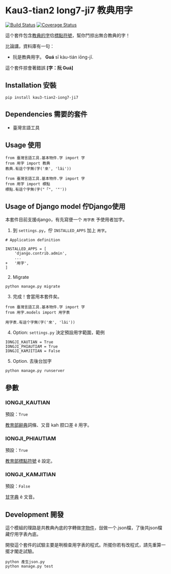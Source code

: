 # Kau3-tian2 Iong7-ji7 教典用字
[![Build Status](https://travis-ci.org/i3thuan5/kau3-tian2_iong7-ji7.svg?branch=master)](https://travis-ci.org/i3thuan5/kau3-tian2_iong7-ji7)
[![Coverage Status](https://coveralls.io/repos/github/i3thuan5/kau3-tian2_iong7-ji7/badge.svg?branch=master)](https://coveralls.io/github/i3thuan5/kau3-tian2_iong7-ji7?branch=master)

這个套件包含[教典的字](https://github.com/g0v/moedict-data-twblg/tree/master/uni)佮[標點符號](https://language.moe.gov.tw/001/upload/files/site_content/m0001/hau/c2.htm)，幫你鬥掠出無合教典的字！

比論講，資料庫有一句：
* 阮是教典用字。 **Guá** sī kàu-tián iōng-jī. 

這个套件掠會著錯誤 **[字：阮 Guá]**

## Installation 安裝

```
pip install kau3-tian2-iong7-ji7
```

## Dependencies 需要的套件

* 臺灣言語工具


## Usage 使用
```
from 臺灣言語工具.基本物件.字 import 字
from 用字 import 教典
教典.有這个字無(字('來', 'lâi'))
```

```
from 臺灣言語工具.基本物件.字 import 字
from 用字 import 標點
標點.有這个字無(字("「", '"'))
```

## Usage of Django model 佇Django使用

本套件目前支援django，有先寫便一个 `用字表` 予使用者加字。

1. 到 `settings.py`，佇 `INSTALLED_APPS` 加上 `用字`。

```
# Application definition

INSTALLED_APPS = [
    'django.contrib.admin',
    ...
+   '用字',
]
```

2. Migrate

```
python manage.py migrate
```

3. 完成！會當用本套件矣。

```
from 臺灣言語工具.基本物件.字 import 字
from 用字.models import 用字表

用字表.有這个字無(字('來', 'lâi'))
```

4. Option: `settings.py` 決定預設用字範圍，範例
```
IONGJI_KAUTIAN = True
IONGJI_PHIAUTIAM = True
IONGJI_KAMJITIAN = False
```
5. Option. 去後台加字

```
python manage.py runserver
```

## 參數
### IONGJI_KAUTIAN
預設：`True`

[教育部辭典](https://twblg.dict.edu.tw/holodict_new/)詞條、又音 kah 腔口差 ê 用字。

### IONGJI_PHIAUTIAM
預設：`True`

[教育部標點符號](https://language.moe.gov.tw/001/Upload/FILES/SITE_CONTENT/M0001/HAU/c2.htm) ê 設定。

### IONGJI_KAMJITIAN
預設：`False`

[甘字典](http://taigi.fhl.net/dick/) ê 文音。

## Development 開發

這个模組的理路是共教典內底的字轉做[字物件](https://github.com/i3thuan5/tai5-uan5_gian5-gi2_kang1-ku7/blob/master/%E6%96%87%E4%BB%B6/%E5%9F%BA%E6%9C%AC%E7%89%A9%E4%BB%B6.md#%E4%B8%8A%E6%89%8B)，敆做一个.json檔，了後共json檔藏佇用字表內底。

開發這个套件的試驗主要是咧檢查用字表的程式。所擺你若有改程式，請先重算一擺才閣走試驗。

```
python 產生json.py
python manage.py test
```


